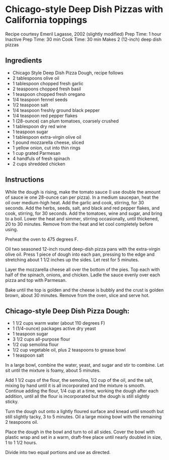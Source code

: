 # Chicago-style Deep Dish Pizzas with California toppings

Recipe courtesy Emeril Lagasse, 2002 (slightly modified)
Prep Time: 1 hour Inactive Prep Time: 30 min Cook Time: 30 min
Makes 2 (12-inch) deep dish pizzas

## Ingredients

- Chicago Style Deep Dish Pizza Dough, recipe follows
- 2 tablespoons olive oil
- 1 tablespoon chopped fresh garlic
- 2 teaspoons chopped fresh basil
- 1 teaspoon chopped fresh oregano
- 1/4 teaspoon fennel seeds
- 1/2 teaspoon salt
- 1/4 teaspoon freshly ground black pepper
- 1/4 teaspoon red pepper flakes
- 1 (28-ounce) can plum tomatoes, coarsely crushed
- 1 tablespoon dry red wine
- 1 teaspoon sugar
- 1 tablespoon extra-virgin olive oil
- 1 pound mozzarella cheese, sliced
- 1 yellow onion, cut into thin rings
- 1 cup grated Parmesan
- 4 handfuls of fresh spinach
- 2 cups shredded chicken

## Instructions

While the dough is rising, make the tomato sauce (I use double the amount of sauce ie one 28-ounce can per pizza). In a medium saucepan, heat the oil over medium-high heat. Add the garlic and cook, stirring, for 30 seconds. Add the herbs, seeds, salt, and black and red pepper flakes, and cook, stirring, for 30 seconds. Add the tomatoes, wine and sugar, and bring to a boil. Lower the heat and simmer, stirring occasionally, until thickened, 20 to 30 minutes. Remove from the heat and let cool completely before using.

Preheat the oven to 475 degrees F.

Oil two seasoned 12-inch round deep-dish pizza pans with the extra-virgin olive oil. Press 1 piece of dough into each pan, pressing to the edge and stretching about 1 1/2 inches up the sides. Let rest for 5 minutes.

Layer the mozzarella cheese all over the bottom of the pies. Top each with half of the spinach, onions, and chicken. Ladle the sauce evenly over each pizza and top with Parmesan.

Bake until the top is golden and the cheese is bubbly and the crust is golden brown, about 30 minutes. Remove from the oven, slice and serve hot.

## Chicago-style Deep Dish Pizza Dough:
- 1 1/2 cups warm water (about 110 degrees F)
- 1 (1/4-ounce) packages active dry yeast
- 1 teaspoon sugar
- 3 1/2 cups all-purpose flour
- 1/2 cup semolina flour
- 1/2 cup vegetable oil, plus 2 teaspoons to grease bowl
- 1 teaspoon salt

In a large bowl, combine the water, yeast, and sugar and stir to combine. Let sit until the mixture is foamy, about 5 minutes.

Add 1 1/2 cups of the flour, the semolina, 1/2 cup of the oil, and the salt, mixing by hand until it is all incorporated and the mixture is smooth. Continue adding the flour, 1/4 cup at a time, working the dough after each addition, until all the flour is incorporated but the dough is still slightly sticky.

Turn the dough out onto a lightly floured surface and knead until smooth but still slightly tacky, 3 to 5 minutes. Oil a large mixing bowl with the remaining 2 teaspoons oil.

Place the dough in the bowl and turn to oil all sides. Cover the bowl with plastic wrap and set in a warm, draft-free place until nearly doubled in size, 1 to 1 1/2 hours.

Divide into two equal portions and use as directed.